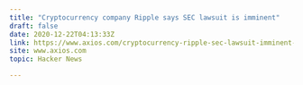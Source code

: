 ```yaml
---
title: "Cryptocurrency company Ripple says SEC lawsuit is imminent"
draft: false
date: 2020-12-22T04:13:33Z
link: https://www.axios.com/cryptocurrency-ripple-sec-lawsuit-imminent-94f946a5-cdc5-4c9c-89cc-65409a563e2c.html?utm_medium=RSS&utm_source=hune
site: www.axios.com
topic: Hacker News  

---
```

